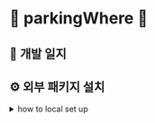 # 🚧 parkingWhere 🚧

## 🚷 개발 일지


## ⚙ 외부 패키지 설치

<details><summary>how to local set up</summary>

python 가상 환경(3.8 버전 +)

1. poetry
   ```shell
    $ cd backend
    $ poetry install
   ```


2. npm
   ```shell
    $ cd frontend
    $ npm install
   ```

</details>